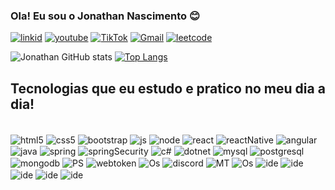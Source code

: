 ### Ola! Eu sou o Jonathan Nascimento 😊


[![linkid](https://img.shields.io/badge/LinkedIn-0077B5?style=for-the-badge&logo=linkedin&logoColor=white)](https://www.linkedin.com/in/jonathan-nascimento-0293781a6/)
[![youtube](https://img.shields.io/badge/YouTube-FF0000?style=for-the-badge&logo=youtube&logoColor=white)](https://www.youtube.com/channel/UCYsyE978gPa5hlunT25zoow)
[![TikTok](https://img.shields.io/badge/TikTok-000000?style=for-the-badge&logo=tiktok&logoColor=white)](https://www.tiktok.com/@imersivogames?lang=pt-BR)
[![Gmail](https://img.shields.io/badge/Gmail-D14836?style=for-the-badge&logo=gmail&logoColor=white)](jonathangtec@gmail.com)
[![leetcode](https://img.shields.io/badge/-LeetCode-FFA116?style=for-the-badge&logo=LeetCode&logoColor=black)](https://leetcode.com/mamoto22/)


![Jonathan GitHub stats](https://github-readme-stats.vercel.app/api?username=mamoto22&show_icons=true&theme=radical)
[![Top Langs](https://github-readme-stats.vercel.app/api/top-langs/?username=mamoto22)](https://github.com/mamoto22/github-readme-stats)

## Tecnologias que eu estudo e pratico no meu dia a dia!

<div style="display: inline_block"><br/>
<img align="center" alt="html5" src="https://img.shields.io/badge/HTML5-E34F26?style=for-the-badge&logo=html5&logoColor=white">
<img align="center" alt="css5" src="https://img.shields.io/badge/CSS3-1572B6?style=for-the-badge&logo=css3&logoColor=white">
<img align="center" alt="bootstrap" src="https://img.shields.io/badge/Bootstrap-563D7C?style=for-the-badge&logo=bootstrap&logoColor=white">
<img align="center" alt="js" src="https://img.shields.io/badge/JavaScript-323330?style=for-the-badge&logo=javascript&logoColor=F7DF1E">
<img align="center" alt="node" src="https://img.shields.io/badge/Node.js-43853D?style=for-the-badge&logo=node.js&logoColor=white">
<img align="center" alt="react" src="https://img.shields.io/badge/React-20232A?style=for-the-badge&logo=react&logoColor=61DAFB">
<img align="center" alt="reactNative" src="https://img.shields.io/badge/React_Native-20232A?style=for-the-badge&logo=react&logoColor=61DAFB">
<img align="center" alt="angular" src="https://img.shields.io/badge/Angular-DD0031?style=for-the-badge&logo=angular&logoColor=white">
<img align="center" alt="java" src="https://img.shields.io/badge/Java-ED8B00?style=for-the-badge&logo=openjdk&logoColor=white">
<img align="center" alt="spring" src="https://img.shields.io/badge/Spring-6DB33F?style=for-the-badge&logo=spring&logoColor=white">
<img align="center" alt="springSecurity" src="https://img.shields.io/badge/Spring_Security-6DB33F?style=for-the-badge&logo=Spring-Security&logoColor=white">
<img align="center" alt="c#" src="https://img.shields.io/badge/C%23-239120?style=for-the-badge&logo=c-sharp&logoColor=white">
<img align="center" alt="dotnet" src="https://img.shields.io/badge/.NET-5C2D91?style=for-the-badge&logo=.net&logoColor=white">
<img align="center" alt="mysql" src="https://img.shields.io/badge/MySQL-00000F?style=for-the-badge&logo=mysql&logoColor=white">
<img align="center" alt="postgresql" src="https://img.shields.io/badge/PostgreSQL-316192?style=for-the-badge&logo=postgresql&logoColor=white">
<img align="center" alt="mongodb" src="https://img.shields.io/badge/MongoDB-4EA94B?style=for-the-badge&logo=mongodb&logoColor=white">
<img align="center" alt="PS" src="https://img.shields.io/badge/Powershell-2CA5E0?style=for-the-badge&logo=powershell&logoColor=white">
<img align="center" alt="webtoken" src="https://img.shields.io/badge/json%20web%20tokens-323330?style=for-the-badge&logo=json-web-tokens&logoColor=pink">
<img align="center" alt="Os" src="https://img.shields.io/badge/Windows-0078D6?style=for-the-badge&logo=windows&logoColor=white">
<img align="center" alt="discord" src="https://img.shields.io/badge/Discord-7289DA?style=for-the-badge&logo=discord&logoColor=white">
<img align="center" alt="MT" src="https://img.shields.io/badge/Microsoft_Teams-6264A7?style=for-the-badge&logo=microsoft-teams&logoColor=white">
<img align="center" alt="Os" src="https://img.shields.io/badge/Zoom-2D8CFF?style=for-the-badge&logo=zoom&logoColor=white">
<img align="center" alt="ide" src="https://img.shields.io/badge/Eclipse-2C2255?style=for-the-badge&logo=eclipse&logoColor=white">
<img align="center" alt="ide" src="https://img.shields.io/badge/IntelliJ_IDEA-000000.svg?style=for-the-badge&logo=intellij-idea&logoColor=white">
<img align="center" alt="ide" src="https://img.shields.io/badge/Visual_Studio-5C2D91?style=for-the-badge&logo=visual%20studio&logoColor=white">
<img align="center" alt="ide" src="https://img.shields.io/badge/Visual_Studio_Code-0078D4?style=for-the-badge&logo=visual%20studio%20code&logoColor=white">
<img align="center" alt="ide" src="https://img.shields.io/badge/GIT-E44C30?style=for-the-badge&logo=git&logoColor=white">
<div>
